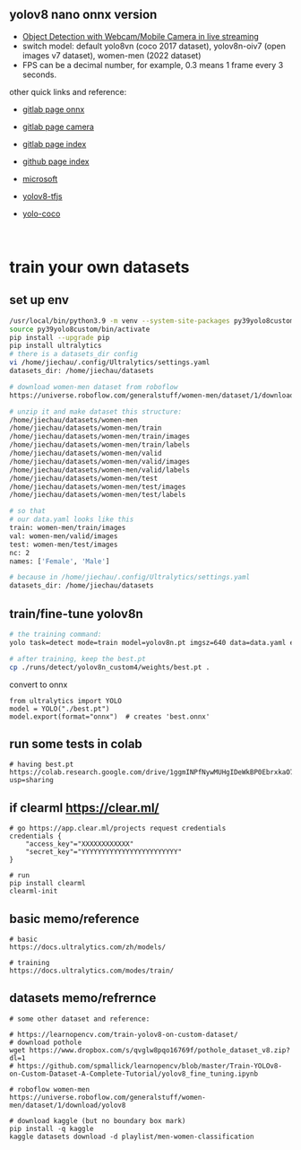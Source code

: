 
## yolov8 nano onnx version

- [Object Detection with Webcam/Mobile Camera in live streaming](https://jiechau.gitlab.io/yolo8custom/index.html)
- switch model: default yolo8vn (coco 2017 dataset), yolov8n-oiv7 (open images v7 dataset), women-men (2022 dataset)
- FPS can be a decimal number, for example, 0.3 means 1 frame every 3 seconds.


other quick links and reference:<br/>

- [gitlab page onnx](https://jiechau.gitlab.io/yolo8custom/index_onnx.html)
- [gitlab page camera](https://jiechau.gitlab.io/yolo8custom/index_camera.html)
- [gitlab page index](https://jiechau.gitlab.io/yolo8custom/index.html)
- [github page index](https://jiechau.github.io/yolo8custom/index.html)

- [microsoft](https://microsoft.github.io/onnxjs-demo/#/)
- [yolov8-tfjs](https://hyuto.github.io/yolov8-tfjs/)
- [yolo-coco](https://reu2018dl.github.io/model_coco.html)

<br/>

# train your own datasets

## set up env
```bash
/usr/local/bin/python3.9 -m venv --system-site-packages py39yolo8custom
source py39yolo8custom/bin/activate
pip install --upgrade pip
pip install ultralytics
# there is a datasets_dir config
vi /home/jiechau/.config/Ultralytics/settings.yaml
datasets_dir: /home/jiechau/datasets

# download women-men dataset from roboflow
https://universe.roboflow.com/generalstuff/women-men/dataset/1/download/yolov8

# unzip it and make dataset this structure:
/home/jiechau/datasets/women-men
/home/jiechau/datasets/women-men/train
/home/jiechau/datasets/women-men/train/images
/home/jiechau/datasets/women-men/train/labels
/home/jiechau/datasets/women-men/valid
/home/jiechau/datasets/women-men/valid/images
/home/jiechau/datasets/women-men/valid/labels
/home/jiechau/datasets/women-men/test
/home/jiechau/datasets/women-men/test/images
/home/jiechau/datasets/women-men/test/labels

# so that 
# our data.yaml looks like this
train: women-men/train/images
val: women-men/valid/images
test: women-men/test/images
nc: 2
names: ['Female', 'Male']

# because in /home/jiechau/.config/Ultralytics/settings.yaml
datasets_dir: /home/jiechau/datasets
```

## train/fine-tune yolov8n
```bash
# the training command:
yolo task=detect mode=train model=yolov8n.pt imgsz=640 data=data.yaml epochs=200 batch=-1 name=yolov8n_custom

# after training, keep the best.pt
cp ./runs/detect/yolov8n_custom4/weights/best.pt .
```

convert to onnx
```
from ultralytics import YOLO
model = YOLO("./best.pt")
model.export(format="onnx")  # creates 'best.onnx'
```

## run some tests in colab
```
# having best.pt
https://colab.research.google.com/drive/1ggmINPfNywMUHgIDeWkBP0EbrxkaO7VI?usp=sharing
```


## if clearml https://clear.ml/
```
# go https://app.clear.ml/projects request credentials
credentials {
	"access_key"="XXXXXXXXXXXX"
	"secret_key"="YYYYYYYYYYYYYYYYYYYYYYYY"
}
```

```
# run
pip install clearml
clearml-init
```


## basic memo/reference

```
# basic
https://docs.ultralytics.com/zh/models/

# training
https://docs.ultralytics.com/modes/train/
```

## datasets memo/refrernce
```
# some other dataset and reference:

# https://learnopencv.com/train-yolov8-on-custom-dataset/
# download pothole
wget https://www.dropbox.com/s/qvglw8pqo16769f/pothole_dataset_v8.zip?dl=1
# https://github.com/spmallick/learnopencv/blob/master/Train-YOLOv8-on-Custom-Dataset-A-Complete-Tutorial/yolov8_fine_tuning.ipynb

# roboflow women-men
https://universe.roboflow.com/generalstuff/women-men/dataset/1/download/yolov8

# download kaggle (but no boundary box mark)
pip install -q kaggle
kaggle datasets download -d playlist/men-women-classification
```